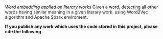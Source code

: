 *Word embedding applied on literary works*
Given a word, detecting all other words having similar meaning in a given literary work, using Word2Vec algorithm and Apache Spark enviroment. 

**If you publish any work which uses the code stored in this project, please cite the following**
